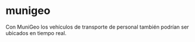 munigeo
=======

Con MuniGeo los vehículos de transporte de personal también podrían ser ubicados en tiempo real.
